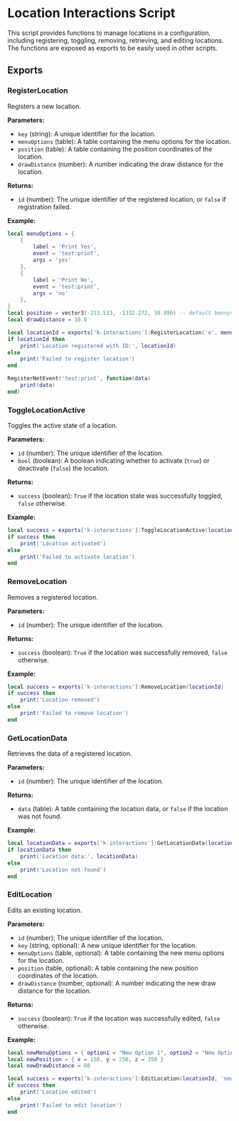 # Location Interactions Script

This script provides functions to manage locations in a configuration, including registering, toggling, removing, retrieving, and editing locations. The functions are exposed as exports to be easily used in other scripts.

## Exports

### RegisterLocation

Registers a new location.

**Parameters:**
- `key` (string): A unique identifier for the location.
- `menuOptions` (table): A table containing the menu options for the location.
- `position` (table): A table containing the position coordinates of the location.
- `drawDistance` (number): A number indicating the draw distance for the location.

**Returns:**
- `id` (number): The unique identifier of the registered location, or `false` if registration failed.

**Example:**
```lua
local menuOptions = {
    {
        label = 'Print Yes',
        event = 'test:print',
        args = 'yes'
    },
    {
        label = 'Print No',
        event = 'test:print',
        args = 'no'
    },
}
local position = vector3(-213.533, -1332.272, 30.890) -- default bennys
local drawDistance = 10.0

local locationId = exports['k-interactions']:RegisterLocation('e', menuOptions, position, drawDistance)
if locationId then
    print('Location registered with ID:', locationId)
else
    print('Failed to register location')
end

RegisterNetEvent('test:print', function(data)
    print(data)
end)
```

### ToggleLocationActive

Toggles the active state of a location.

**Parameters:**
- `id` (number): The unique identifier of the location.
- `bool` (boolean): A boolean indicating whether to activate (`true`) or deactivate (`false`) the location.

**Returns:**
- `success` (boolean): `True` if the location state was successfully toggled, `false` otherwise.

**Example:**
```lua
local success = exports['k-interactions']:ToggleLocationActive(locationId, true)
if success then
    print('Location activated')
else
    print('Failed to activate location')
end
```

### RemoveLocation

Removes a registered location.

**Parameters:**
- `id` (number): The unique identifier of the location.

**Returns:**
- `success` (boolean): `True` if the location was successfully removed, `false` otherwise.

**Example:**
```lua
local success = exports['k-interactions']:RemoveLocation(locationId)
if success then
    print('Location removed')
else
    print('Failed to remove location')
end
```

### GetLocationData

Retrieves the data of a registered location.

**Parameters:**
- `id` (number): The unique identifier of the location.

**Returns:**
- `data` (table): A table containing the location data, or `false` if the location was not found.

**Example:**
```lua
local locationData = exports['k-interactions']:GetLocationData(locationId)
if locationData then
    print('Location data:', locationData)
else
    print('Location not found')
end
```

### EditLocation

Edits an existing location.

**Parameters:**
- `id` (number): The unique identifier of the location.
- `key` (string, optional): A new unique identifier for the location.
- `menuOptions` (table, optional): A table containing the new menu options for the location.
- `position` (table, optional): A table containing the new position coordinates of the location.
- `drawDistance` (number, optional): A number indicating the new draw distance for the location.

**Returns:**
- `success` (boolean): `True` if the location was successfully edited, `false` otherwise.

**Example:**
```lua
local newMenuOptions = { option1 = "New Option 1", option2 = "New Option 2" }
local newPosition = { x = 150, y = 250, z = 350 }
local newDrawDistance = 60

local success = exports['k-interactions']:EditLocation(locationId, 'new_key', newMenuOptions, newPosition, newDrawDistance)
if success then
    print('Location edited')
else
    print('Failed to edit location')
end
```
